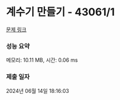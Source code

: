 # 계수기 만들기 - 43061/1 

[문제 링크](https://level.goorm.io/exam/43061/%EA%B3%84%EC%88%98%EA%B8%B0-%EB%A7%8C%EB%93%A4%EA%B8%B0/quiz/1) 

### 성능 요약

메모리: 10.11 MB, 시간: 0.06 ms

### 제출 일자

2024년 06월 14일 18:16:03

